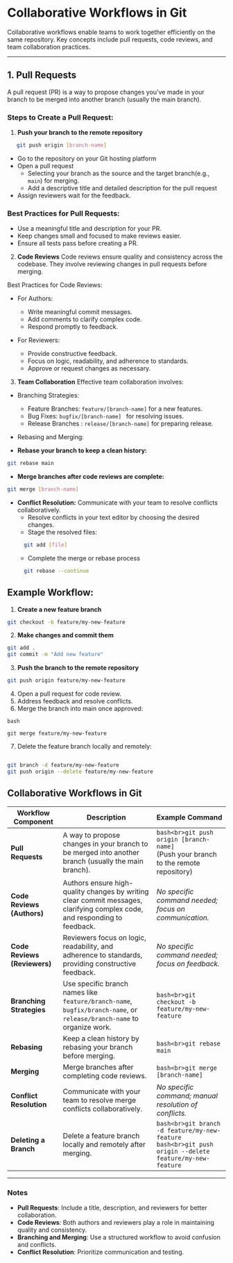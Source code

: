 # Collaborative Workflows in Git

Collaborative workflows enable teams to work together efficiently on the same repository. Key concepts include pull requests, code reviews, and team collaboration practices.

---

## **1. Pull Requests**
A pull request (PR) is a way to propose changes you've made in your branch to be merged into another branch (usually the main branch).

### **Steps to Create a Pull Request:**
1. **Push your branch to the remote repository**
```bash
   git push origin [branch-name]
```
- Go to the repository on your Git hosting platform
- Open a pull request 
  - Selecting your branch as the source and the target branch(e.g., ```main```) for merging.
  - Add a descriptive title and detailed description for the pull request
- Assign reviewers wait for the feedback.

### Best Practices for Pull Requests:
- Use a meaningful title and description for your PR.
- Keep changes small and focused to make reviews easier.
- Ensure all tests pass before creating a PR.

2. **Code Reviews**
Code reviews ensure quality and consistency across the codebase. They involve reviewing changes in pull requests before merging.

Best Practices for Code Reviews:
- For Authors:
  - Write meaningful commit messages.
  - Add comments to clarify complex code.
  - Respond promptly to feedback.

- For Reviewers:
  - Provide constructive feedback.
  - Focus on logic, readability, and adherence to standards.
  - Approve or request changes as necessary.

3. **Team Collaboration**
Effective team collaboration involves:

- Branching Strategies:
  - Feature Branches: ```feature/[branch-name]``` for a new features.
  - Bug Fixes: ```bugfix/[branch-name] ``` for resolving issues.
  - Release Branches : ```release/[branch-name]``` for preparing release.

- Rebasing and Merging:

- **Rebase your branch to keep a clean history:**
```bash
git rebase main
```

- **Merge branches after code reviews are complete:**
``` bash
git merge [branch-name]
``` 
- **Conflict Resolution:**
  Communicate with your team to resolve conflicts collaboratively.
  - Resolve conflicts in your text editor by choosing the desired changes.
  - Stage the resolved files:
  ```bash
    git add [file]
    ```
  - Complete the merge or rebase process
  ```bash
    git rebase --continue
    ```



## Example Workflow:

1. **Create a new feature branch**
```bash
git checkout -b feature/my-new-feature
```
2. **Make changes and commit them**
```bash
git add .
git commit -m "Add new feature"
```

3. **Push the branch to the remote repository**
```bash
git push origin feature/my-new-feature
```

4. Open a pull request for code review.
5. Address feedback and resolve conflicts.
6. Merge the branch into main once approved:
```
bash

git merge feature/my-new-feature
```

7. Delete the feature branch locally and remotely:
```bash

git branch -d feature/my-new-feature
git push origin --delete feature/my-new-feature
```

## Collaborative Workflows in Git

| **Workflow Component**    | **Description**                                                                                   | **Example Command**                                                                 |
|----------------------------|---------------------------------------------------------------------------------------------------|-------------------------------------------------------------------------------------|
| **Pull Requests**          | A way to propose changes in your branch to be merged into another branch (usually the main branch). | ```bash<br>git push origin [branch-name]```<br>(Push your branch to the remote repository) |
| **Code Reviews (Authors)** | Authors ensure high-quality changes by writing clear commit messages, clarifying complex code, and responding to feedback. | _No specific command needed; focus on communication._                              |
| **Code Reviews (Reviewers)** | Reviewers focus on logic, readability, and adherence to standards, providing constructive feedback. | _No specific command needed; focus on feedback._                                   |
| **Branching Strategies**   | Use specific branch names like `feature/branch-name`, `bugfix/branch-name`, or `release/branch-name` to organize work. | ```bash<br>git checkout -b feature/my-new-feature```                                |
| **Rebasing**               | Keep a clean history by rebasing your branch before merging.                                      | ```bash<br>git rebase main```                                                      |
| **Merging**                | Merge branches after completing code reviews.                                                    | ```bash<br>git merge [branch-name]```                                              |
| **Conflict Resolution**    | Communicate with your team to resolve merge conflicts collaboratively.                           | _No specific command; manual resolution of conflicts._                             |
| **Deleting a Branch**      | Delete a feature branch locally and remotely after merging.                                       | ```bash<br>git branch -d feature/my-new-feature```<br>```bash<br>git push origin --delete feature/my-new-feature``` |

---

### Notes
- **Pull Requests**: Include a title, description, and reviewers for better collaboration.
- **Code Reviews**: Both authors and reviewers play a role in maintaining quality and consistency.
- **Branching and Merging**: Use a structured workflow to avoid confusion and conflicts.
- **Conflict Resolution**: Prioritize communication and testing.


